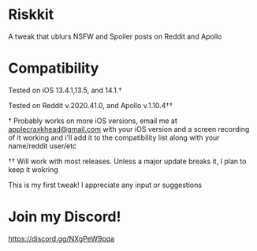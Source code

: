 # Riskkit
A tweak that ublurs NSFW and Spoiler posts on Reddit and Apollo
# Compatibility
Tested on iOS 13.4.1,13.5, and 14.1.†

Tested on Reddit v.2020.41.0, and Apollo v.1.10.4††

† Probably works on more iOS versions, email me at applecraxkhead@gmail.com with your iOS version and a screen recording of it working and i'll add it to the compatibility list along with your name/reddit user/etc

†† Will work with most releases. Unless a major update breaks it, I plan to keep it wokring

This is my first tweak! I appreciate any input or suggestions

# Join my Discord!
https://discord.gg/NXgPeW9pqa
